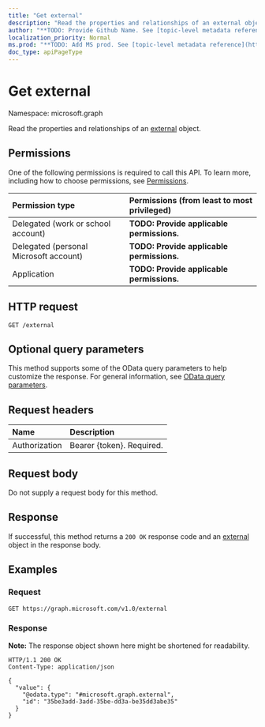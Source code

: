 ```yaml
---
title: "Get external"
description: "Read the properties and relationships of an external object."
author: "**TODO: Provide Github Name. See [topic-level metadata reference](https://msgo.azurewebsites.net/add/document/guidelines/metadata.html#topic-level-metadata)**"
localization_priority: Normal
ms.prod: "**TODO: Add MS prod. See [topic-level metadata reference](https://msgo.azurewebsites.net/add/document/guidelines/metadata.html#topic-level-metadata)**"
doc_type: apiPageType
---
```


# Get external
Namespace: microsoft.graph



Read the properties and relationships of an [external](../resources/external.md) object.

## Permissions
One of the following permissions is required to call this API. To learn more, including how to choose permissions, see [Permissions](/graph/permissions-reference).

|Permission type|Permissions (from least to most privileged)|
|:---|:---|
|Delegated (work or school account)|**TODO: Provide applicable permissions.**|
|Delegated (personal Microsoft account)|**TODO: Provide applicable permissions.**|
|Application|**TODO: Provide applicable permissions.**|

## HTTP request

<!-- {
  "blockType": "ignored"
}
-->
``` http
GET /external
```

## Optional query parameters
This method supports some of the OData query parameters to help customize the response. For general information, see [OData query parameters](/graph/query-parameters).

## Request headers
|Name|Description|
|:---|:---|
|Authorization|Bearer {token}. Required.|

## Request body
Do not supply a request body for this method.

## Response

If successful, this method returns a `200 OK` response code and an [external](../resources/external.md) object in the response body.

## Examples

### Request
<!-- {
  "blockType": "request",
  "name": "get_external"
}
-->
``` http
GET https://graph.microsoft.com/v1.0/external
```


### Response
**Note:** The response object shown here might be shortened for readability.
<!-- {
  "blockType": "response",
  "truncated": true,
  "@odata.type": "microsoft.graph.external"
}
-->
``` http
HTTP/1.1 200 OK
Content-Type: application/json

{
  "value": {
    "@odata.type": "#microsoft.graph.external",
    "id": "35be3add-3add-35be-dd3a-be35dd3abe35"
  }
}
```


